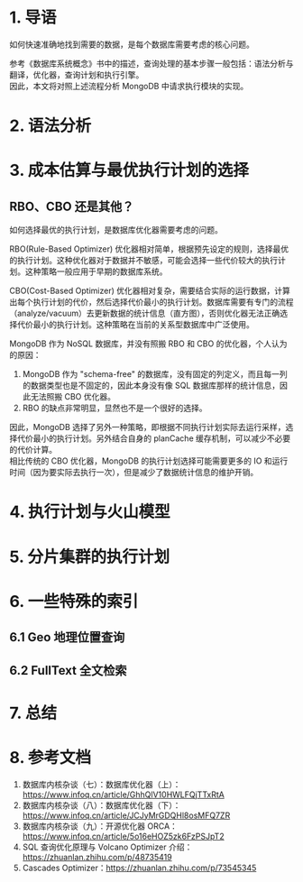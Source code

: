 # 1. 导语
如何快速准确地找到需要的数据，是每个数据库需要考虑的核心问题。   

参考《数据库系统概念》书中的描述，查询处理的基本步骤一般包括：语法分析与翻译，优化器，查询计划和执行引擎。    
因此，本文将对照上述流程分析 MongoDB 中请求执行模块的实现。

# 2. 语法分析



# 3. 成本估算与最优执行计划的选择
## RBO、CBO 还是其他？
如何选择最优的执行计划，是数据库优化器需要考虑的问题。    

RBO(Rule-Based Optimizer) 优化器相对简单，根据预先设定的规则，选择最优的执行计划。这种优化器对于数据并不敏感，可能会选择一些代价较大的执行计划。这种策略一般应用于早期的数据库系统。    

CBO(Cost-Based Optimizer) 优化器相对复杂，需要结合实际的运行数据，计算出每个执行计划的代价，然后选择代价最小的执行计划。数据库需要有专门的流程（analyze/vacuum）去更新数据的统计信息（直方图），否则优化器无法正确选择代价最小的执行计划。这种策略在当前的关系型数据库中广泛使用。    

MongoDB 作为 NoSQL 数据库，并没有照搬 RBO 和 CBO 的优化器，个人认为的原因：
1. MongoDB 作为 "schema-free" 的数据库，没有固定的列定义，而且每一列的数据类型也是不固定的，因此本身没有像 SQL 数据库那样的统计信息，因此无法照搬 CBO 优化器。
2. RBO 的缺点非常明显，显然也不是一个很好的选择。

因此，MongoDB 选择了另外一种策略，即根据不同执行计划实际去运行采样，选择代价最小的执行计划。另外结合自身的 planCache 缓存机制，可以减少不必要的代价计算。    
相比传统的 CBO 优化器，MongoDB 的执行计划选择可能需要更多的 IO 和运行时间（因为要实际去执行一次），但是减少了数据统计信息的维护开销。    

# 4. 执行计划与火山模型


# 5. 分片集群的执行计划


# 6. 一些特殊的索引
## 6.1 Geo 地理位置查询



## 6.2 FullText 全文检索



# 7. 总结


# 8. 参考文档
1. 数据库内核杂谈（七）：数据库优化器（上）：https://www.infoq.cn/article/GhhQlV10HWLFQjTTxRtA
2. 数据库内核杂谈（八）：数据库优化器（下）：https://www.infoq.cn/article/JCJyMrGDQHl8osMFQ7ZR
3. 数据库内核杂谈（九）：开源优化器 ORCA：https://www.infoq.cn/article/5o16eHOZ5zk6FzPSJpT2
4. SQL 查询优化原理与 Volcano Optimizer 介绍：https://zhuanlan.zhihu.com/p/48735419
5. Cascades Optimizer：https://zhuanlan.zhihu.com/p/73545345